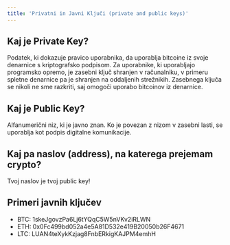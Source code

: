 ```yaml
---
title: 'Privatni in Javni Ključi (private and public keys)'
---
```


## Kaj je Private Key?
Podatek, ki dokazuje pravico uporabnika, da uporablja bitcoine iz svoje denarnice s kriptografsko podpisom. Za uporabnike, ki uporabljajo programsko opremo, je zasebni ključ shranjen v računalniku, v primeru spletne denarnice pa je shranjen na oddaljenih strežnikih. Zasebnega ključa se nikoli ne sme razkriti, saj omogoči uporabo bitcoinov iz denarnice.

## Kaj je Public Key?
Alfanumerični niz, ki je javno znan. Ko je povezan z nizom v zasebni lasti, se uporablja kot podpis digitalne komunikacije.

## Kaj pa naslov (address), na katerega prejemam crypto?
Tvoj naslov je tvoj public key!

## Primeri javnih ključev
- BTC: 1skeJgovzPa6Lj6tYQqC5W5nVKv2iRLWN
- ETH: 0x0Fc499bd052a4e5A81D532e419B20050b26F4671
- LTC: LUAN4teXykKzjag8FnbERkigKAJPM4emhH